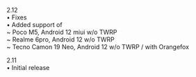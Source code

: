 2.12  
• Fixes  
• Added support of  
~ Poco M5, Android 12 miui w/o TWRP  
~ Realme 6pro, Android 12 w/o TWRP   
~ Tecno Camon 19 Neo, Android 12 w/o TWRP / with Orangefox  

2.11  
• Initial release
